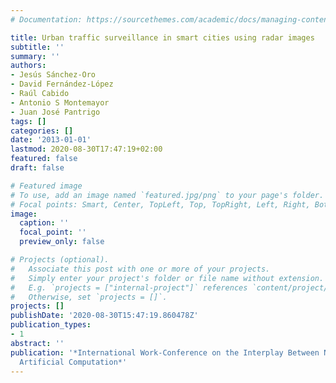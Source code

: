 ```yaml
---
# Documentation: https://sourcethemes.com/academic/docs/managing-content/

title: Urban traffic surveillance in smart cities using radar images
subtitle: ''
summary: ''
authors:
- Jesús Sánchez-Oro
- David Fernández-López
- Raúl Cabido
- Antonio S Montemayor
- Juan José Pantrigo
tags: []
categories: []
date: '2013-01-01'
lastmod: 2020-08-30T17:47:19+02:00
featured: false
draft: false

# Featured image
# To use, add an image named `featured.jpg/png` to your page's folder.
# Focal points: Smart, Center, TopLeft, Top, TopRight, Left, Right, BottomLeft, Bottom, BottomRight.
image:
  caption: ''
  focal_point: ''
  preview_only: false

# Projects (optional).
#   Associate this post with one or more of your projects.
#   Simply enter your project's folder or file name without extension.
#   E.g. `projects = ["internal-project"]` references `content/project/deep-learning/index.md`.
#   Otherwise, set `projects = []`.
projects: []
publishDate: '2020-08-30T15:47:19.860478Z'
publication_types:
- 1
abstract: ''
publication: '*International Work-Conference on the Interplay Between Natural and
  Artificial Computation*'
---
```

